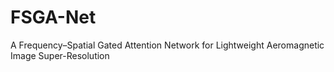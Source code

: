 # FSGA-Net
A Frequency–Spatial Gated Attention Network for Lightweight Aeromagnetic Image Super-Resolution
